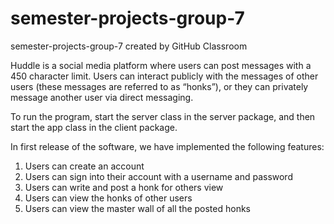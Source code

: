 # semester-projects-group-7
semester-projects-group-7 created by GitHub Classroom

Huddle is a social media platform where users can post messages with a 450 character limit. Users can interact publicly with the messages of other users (these messages are referred to as “honks”), or they can privately message another user via direct messaging.

To run the program, start the server class in the server package, and then start the app class in the client package. 

In first release of the software, we have implemented the following features:
1. Users can create an account
2. Users can sign into their account with a username and password
3. Users can write and post a honk for others view
4. Users can view the honks of other users
5. Users can view the master wall of all the posted honks
